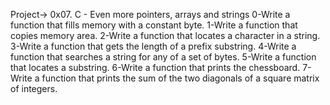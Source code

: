 Project-> 0x07. C - Even more pointers, arrays and strings
0-Write a function that fills memory with a constant byte.
1-Write a function that copies memory area.
2-Write a function that locates a character in a string.
3-Write a function that gets the length of a prefix substring.
4-Write a function that searches a string for any of a set of bytes.
5-Write a function that locates a substring.
6-Write a function that prints the chessboard.
7-Write a function that prints the sum of the two diagonals of a square matrix of integers.
